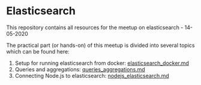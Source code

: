 # Elasticsearch

This repository contains all resources for the meetup on elasticsearch - 14-05-2020

The practical part (or hands-on) of this meetup is divided into several topics which can be found here:

1. Setup for running elasticsearch from docker: [elasticsearch_docker.md](hands-on/elasticsearch_docker.md)
2. Queries and aggregations: [queries_aggregations.md](hands-on/queries_aggregations.md)
3. Connecting Node.js to elasticsearch: [nodejs_elasticsearch.md](hands-on/nodejs_elasticsearch.md)
